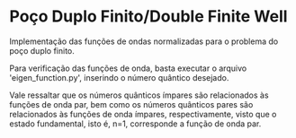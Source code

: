 # Poço Duplo Finito/Double Finite Well
Implementação das funções de ondas normalizadas para o problema do poço duplo finito.

Para verificação das funções de onda, basta executar o arquivo 'eigen_function.py', inserindo o número quântico desejado.

Vale ressaltar que os números quânticos ímpares são relacionados às funções de onda par, bem como os números quânticos pares são relacionados às funções
de onda ímpares, respectivamente, visto que o estado fundamental, isto é, n=1, corresponde a função de onda par.
